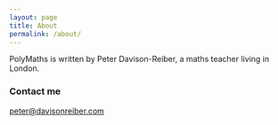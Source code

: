 ```yaml
---
layout: page
title: About
permalink: /about/
---
```


PolyMaths is written by Peter Davison-Reiber, a maths teacher living in London.


### Contact me

[peter@davisonreiber.com](mailto:peter@davisonreiber.com])

